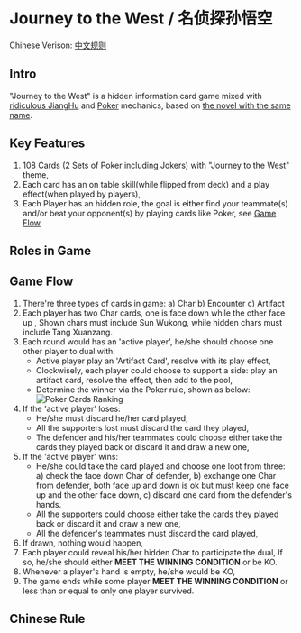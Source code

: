 # Journey to the West / 名侦探孙悟空

Chinese Verison: [中文规则](#Chinese-Rule)

## Intro

"Journey to the West" is a hidden information card game mixed with [ridiculous JiangHu](https://github.com/meteorode/ridiculous-JiangHu) and [Poker](https://en.wikipedia.org/wiki/Poker) mechanics, based on [the novel with the same name](https://en.wikipedia.org/wiki/Journey_to_the_West).

## Key Features

1.  108 Cards (2 Sets of Poker including Jokers) with "Journey to the West" theme,
2.  Each card has an on table skill(while flipped from deck) and a play effect(when played by players),
3.  Each Player has an hidden role, the goal is either find your teammate(s) and/or beat your opponent(s) by playing cards like Poker, see [Game Flow](#Game-Flow)

## Roles in Game

## Game Flow

1.  There're three types of cards in game: a) Char b) Encounter c) Artifact
2.  Each player has two Char cards, one is face down while the other face up , Shown chars must include Sun Wukong, while hidden chars must include Tang Xuanzang.
3.  Each round would has an 'active player', he/she should choose one other player to dual with:
    -   Active player play an 'Artifact Card', resolve with its play effect,
    -   Clockwisely, each player could choose to support a side: play an artifact card, resolve the effect, then add to the pool,
    -   Determine the winner via the Poker rule, shown as below:
![Poker Cards Ranking](https://upload.wikimedia.org/wikipedia/commons/thumb/a/a1/PokerHandRankings.pdf/page1-593px-PokerHandRankings.pdf.jpg)
4. If the 'active player' loses:
    -   He/she must discard he/her card played,
    -   All the supporters lost must discard the card they played,
    -   The defender and his/her teammates could choose either take the cards they played back or discard it and draw a new one,
5.  If the 'active player' wins:
    -   He/she could take the card played and choose one loot from three:
        a)  check the face down Char of defender,
        b)  exchange one Char from defender, both face up and down is ok but must keep one face up and the other face down,
        c)  discard one card from the defender's hands.
    -   All the supporters could choose either take the cards they played back or discard it and draw a new one,
    -   All the defender's teammates must discard the card played,
6.  If drawn, nothing would happen,
7.  Each player could reveal his/her hidden Char to participate the dual, If so, he/she should either __MEET THE WINNING CONDITION__ or be KO.
8.  Whenever a player's hand is empty, he/she would be KO,
9.  The game ends while some player __MEET THE WINNING CONDITION__ or less than or equal to only one player survived.

## Chinese Rule